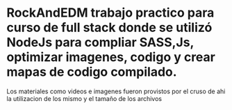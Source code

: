 # RockAndEDM trabajo practico para curso de full stack donde se utilizó NodeJs para compliar SASS,Js, optimizar imagenes, codigo y crear mapas de codigo compilado. 
Los materiales como videos e imagenes fueron provistos por el cruso de ahi la utilizacion de los mismo y el tamaño de los archivos
